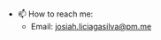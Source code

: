 - 📫 How to reach me:
  - Email: josiah.liciagasilva@pm.me

<!---
J-Liciaga/J-Liciaga is a ✨ special ✨ repository because its `README.md` (this file) appears on your GitHub profile.
You can click the Preview link to take a look at your changes.
--->
